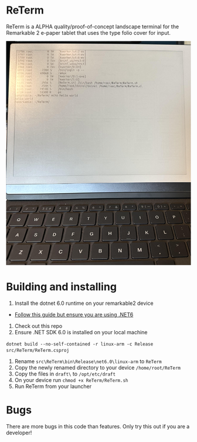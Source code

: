 
# ReTerm

ReTerm is a ALPHA quality/proof-of-concept landscape terminal for the Remarkable 2 e-paper tablet that uses the type folio cover for input.

![Terminal](https://github.com/i-am-shodan/ReTerm/blob/232bb1c104c7a5e5061b687bb4b5ad6d01aedc00/docs/screenshot.png)

# Building and installing

1. Install the dotnet 6.0 runtime on your remarkable2 device
  * [Follow this guide but ensure you are using .NET6](https://www.hanselman.com/blog/how-to-install-net-core-on-your-remarkable-2-eink-tablet-with-remarkablenet)
1. Check out this repo
1. Ensure .NET SDK 6.0 is installed on your local machine

`dotnet build --no-self-contained -r linux-arm -c Release src/ReTerm/ReTerm.csproj`

1. Rename `src\ReTerm\bin\Release\net6.0\linux-arm` to `ReTerm`
1. Copy the newly renamed directory to your device `/home/root/ReTerm`
1. Copy the files in `draft\` to `/opt/etc/draft`
1. On your device run `chmod +x ReTerm/ReTerm.sh`
1. Run ReTerm from your launcher

# Bugs

There are more bugs in this code than features. Only try this out if you are a developer!